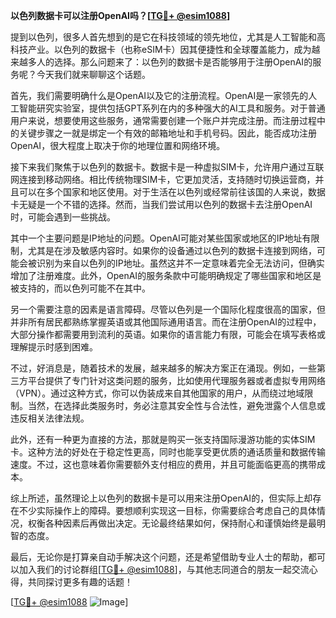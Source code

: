 **以色列数据卡可以注册OpenAI吗？[[TG💪+ @esim1088](https://t.me/s/esim1088)]**

提到以色列，很多人首先想到的是它在科技领域的领先地位，尤其是人工智能和高科技产业。以色列的数据卡（也称eSIM卡）因其便捷性和全球覆盖能力，成为越来越多人的选择。那么问题来了：以色列的数据卡是否能够用于注册OpenAI的服务呢？今天我们就来聊聊这个话题。

首先，我们需要明确什么是OpenAI以及它的注册流程。OpenAI是一家领先的人工智能研究实验室，提供包括GPT系列在内的多种强大的AI工具和服务。对于普通用户来说，想要使用这些服务，通常需要创建一个账户并完成注册。而注册过程中的关键步骤之一就是绑定一个有效的邮箱地址和手机号码。因此，能否成功注册OpenAI，很大程度上取决于你的地理位置和网络环境。

接下来我们聚焦于以色列的数据卡。数据卡是一种虚拟SIM卡，允许用户通过互联网连接到移动网络。相比传统物理SIM卡，它更加灵活，支持随时切换运营商，并且可以在多个国家和地区使用。对于生活在以色列或经常前往该国的人来说，数据卡无疑是一个不错的选择。然而，当我们尝试用以色列的数据卡去注册OpenAI时，可能会遇到一些挑战。

其中一个主要问题是IP地址的问题。OpenAI可能对某些国家或地区的IP地址有限制，尤其是在涉及敏感内容时。如果你的设备通过以色列的数据卡连接到网络，可能会被识别为来自以色列的IP地址。虽然这并不一定意味着完全无法访问，但确实增加了注册难度。此外，OpenAI的服务条款中可能明确规定了哪些国家和地区是被支持的，而以色列可能不在其中。

另一个需要注意的因素是语言障碍。尽管以色列是一个国际化程度很高的国家，但并非所有居民都熟练掌握英语或其他国际通用语言。而在注册OpenAI的过程中，大部分操作都需要用到流利的英语。如果你的语言能力有限，可能会在填写表格或理解提示时感到困难。

不过，好消息是，随着技术的发展，越来越多的解决方案正在涌现。例如，一些第三方平台提供了专门针对这类问题的服务，比如使用代理服务器或者虚拟专用网络（VPN）。通过这种方式，你可以伪装成来自其他国家的用户，从而绕过地域限制。当然，在选择此类服务时，务必注意其安全性与合法性，避免泄露个人信息或违反相关法律法规。

此外，还有一种更为直接的方法，那就是购买一张支持国际漫游功能的实体SIM卡。这种方法的好处在于稳定性更高，同时也能享受更优质的通话质量和数据传输速度。不过，这也意味着你需要额外支付相应的费用，并且可能面临更高的携带成本。

综上所述，虽然理论上以色列的数据卡是可以用来注册OpenAI的，但实际上却存在不少实际操作上的障碍。要想顺利实现这一目标，你需要综合考虑自己的具体情况，权衡各种因素后再做出决定。无论最终结果如何，保持耐心和谨慎始终是最明智的态度。

最后，无论你是打算亲自动手解决这个问题，还是希望借助专业人士的帮助，都可以加入我们的讨论群组[[TG💪+ @esim1088](https://t.me/s/esim1088)]，与其他志同道合的朋友一起交流心得，共同探讨更多有趣的话题！

[[TG💪+ @esim1088](https://t.me/s/esim1088) ![Image](https://i.postimg.cc/4NQfJmqS/Snipaste-2025-05-13-00-14-12.png)]